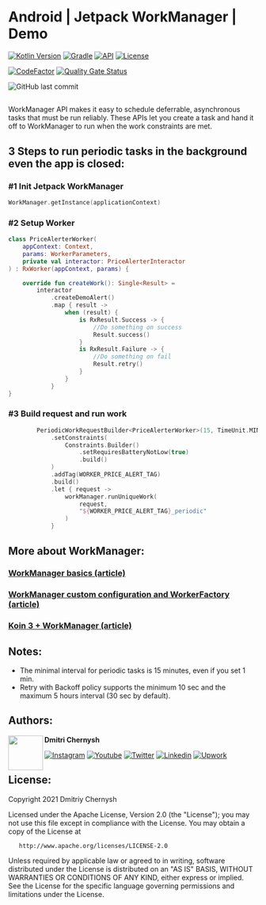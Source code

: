 # Android | Jetpack WorkManager | Demo

[![Kotlin Version](https://img.shields.io/badge/kotlin-1.6.10-blue.svg?style=for-the-badge)](http://kotlinlang.org/)
[![Gradle](https://img.shields.io/badge/gradle-7.2-blue.svg?style=for-the-badge)](https://lv.binarybabel.org/catalog/gradle/latest)
[![API](https://img.shields.io/badge/API-23%2B-blue.svg?style=for-the-badge)](https://android-arsenal.com/api?level=23)
[![License](https://img.shields.io/badge/license-Apache%202.0-blue.svg?style=for-the-badge)](http://www.apache.org/licenses/LICENSE-2.0)

[![CodeFactor](https://www.codefactor.io/repository/github/mobiledevpro/android-workmanager-demo/badge)](https://www.codefactor.io/repository/github/mobiledevpro/android-workmanager-demo)
[![Quality Gate Status](https://sonarcloud.io/api/project_badges/measure?project=mobiledevpro_Android-WorkManager-Demo&metric=alert_status)](https://sonarcloud.io/summary/new_code?id=mobiledevpro_Android-WorkManager-Demo)

![GitHub last commit](https://img.shields.io/github/last-commit/mobiledevpro/Android-WorkManager-Demo?color=red&style=for-the-badge)

##

WorkManager API makes it easy to schedule deferrable, asynchronous tasks that must be run reliably. These APIs let you create a task and hand it off to WorkManager to run when the work constraints are met.

##

## 3 Steps to run periodic tasks in the background even the app is closed:

### #1 Init Jetpack WorkManager 

```kotlin
WorkManager.getInstance(applicationContext)
```

### #2 Setup Worker 

```kotlin
class PriceAlerterWorker(
    appContext: Context,
    params: WorkerParameters,
    private val interactor: PriceAlerterInteractor
) : RxWorker(appContext, params) {

    override fun createWork(): Single<Result> =
        interactor
            .createDemoAlert()
            .map { result ->
                when (result) {
                    is RxResult.Success -> {
                        //Do something on success
                        Result.success()
                    }
                    is RxResult.Failure -> {
                        //Do something on fail
                        Result.retry()
                    }
                }
            }
}

```

### #3 Build request and run work

```kotlin
        PeriodicWorkRequestBuilder<PriceAlerterWorker>(15, TimeUnit.MINUTES)
            .setConstraints(
                Constraints.Builder()
                    .setRequiresBatteryNotLow(true)
                    .build()
            )
            .addTag(WORKER_PRICE_ALERT_TAG)
            .build()
            .let { request ->
                workManager.runUniqueWork(
                    request,
                    "${WORKER_PRICE_ALERT_TAG}_periodic"
                )
            }
```


## More about WorkManager: 

### [WorkManager basics (article)](https://medium.com/androiddevelopers/workmanager-basics-beba51e94048)

### [WorkManager custom configuration and WorkerFactory (article)](https://medium.com/androiddevelopers/customizing-workmanager-fundamentals-fdaa17c46dd2)

### [Koin 3 + WorkManager (article)](https://medium.com/koin-developers/whats-next-with-koin-2-2-3-0-releases-6c5464ae5e3d)

## Notes:

+ The minimal interval for periodic tasks is 15 minutes, even if you set 1 min.
+ Retry with Backoff policy supports the minimum 10 sec and the maximum 5 hours interval (30 sec by
  default).

## Authors:

<a href="https://www.instagram.com/mobiledevpro/" target="_blank">
  <img src="https://s.gravatar.com/avatar/72c649d298a8f0f088fd0850e19b9147?s=400" width="70" align="left">
</a>

**Dmitri Chernysh**

[![Instagram](https://img.shields.io/badge/-instagram-E4405F?logo=instagram&message=Behind+the+scenes+in+Storiesn&style=for-the-badge&logoColor=white)](https://www.instagram.com/mobiledevpro/)
[![Youtube](https://img.shields.io/badge/-youtube-red?logo=youtube&message=Youtube&style=for-the-badge)](https://www.youtube.com/@mobiledevpro?sub_confirmation=1)
[![Twitter](https://img.shields.io/badge/-twitter-1DA1F2?logo=twitter&style=for-the-badge&logoColor=white)](https://twitter.com/mobiledev_pro)
[![Linkedin](https://img.shields.io/badge/-linkedin-0A66C2?logo=linkedin&style=for-the-badge&logoColor=white)](https://www.linkedin.com/in/dmitriychernysh/)
[![Upwork](https://img.shields.io/badge/-upwork-brightgreen?logo=upwork&message=Upwork&style=for-the-badge)](https://www.upwork.com/freelancers/~01fb21586ed544f07b?s=996364627857502209)

## License:

   Copyright 2021 Dmitriy Chernysh

   Licensed under the Apache License, Version 2.0 (the "License");
   you may not use this file except in compliance with the License.
   You may obtain a copy of the License at

       http://www.apache.org/licenses/LICENSE-2.0

   Unless required by applicable law or agreed to in writing, software
   distributed under the License is distributed on an "AS IS" BASIS,
   WITHOUT WARRANTIES OR CONDITIONS OF ANY KIND, either express or implied.
   See the License for the specific language governing permissions and
   limitations under the License.
